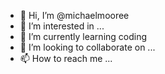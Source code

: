 - 👋 Hi, I’m @michaelmooree
- 👀 I’m interested in ...
- 🌱 I’m currently learning coding
- 💞️ I’m looking to collaborate on ...
- 📫 How to reach me ...

<!---
michaelmooree/michaelmooree is a ✨ special ✨ repository because its `README.md` (this file) appears on your GitHub profile.
You can click the Preview link to take a look at your changes.
--->
